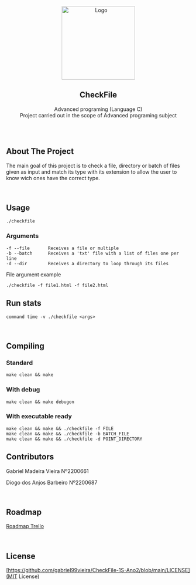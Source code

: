 <!-- PROJECT LOGO -->
<br />
<p align="center">
  <a href="https://github.com/gabriel99vieira/CheckFile-1S-Ano2">
    <img src="https://upload.wikimedia.org/wikipedia/commons/9/9a/Log%C3%B3tipo_Polit%C3%A9cnico_Leiria_01.png" alt="Logo" width="200">
  </a>

  <h2 align="center">CheckFile</h2>

  <p align="center">
    Advanced programing (Language C)
    <br>
    Project carried out in the scope of Advanced programing subject
  </p>
</p>
<br />
<br />

<!-- ABOUT THE PROJECT -->

## About The Project

The main goal of this project is to check a file, directory or batch of files given as input and match its type with its extension to allow the user to know wich ones have the correct type.

<br>

## Usage

```
./checkfile
```

### Arguments

```
-f --file		Receives a file or multiple
-b --batch		Receives a 'txt' file with a list of files one per line
-d --dir		Receives a directory to loop through its files
```

File argument example

```
./checkfile -f file1.html -f file2.html
```

## Run stats

```
command time -v ./checkfile <args>
```

<br>

## Compiling

### Standard

```
make clean && make
```

### With debug

```
make clean && make debugon
```

### With executable ready

```
make clean && make && ./checkfile -f FILE
make clean && make && ./checkfile -b BATCH_FILE
make clean && make && ./checkfile -d POINT_DIRECTORY
```

## Contributors

Gabriel Madeira Vieira Nº2200661

Diogo dos Anjos Barbeiro Nº2200687

<br>

## Roadmap

[Roadmap Trello](https://trello.com/b/Jaw30Cxy/checkfile-1s-ano2)

<br>

<!-- LICENSE -->

## License

[https://github.com/gabriel99vieira/CheckFile-1S-Ano2/blob/main/LICENSE](MIT License)
